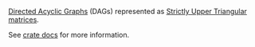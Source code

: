 [Directed Acyclic
Graphs](https://en.wikipedia.org/wiki/Directed_acyclic_graph) (DAGs)
represented as [Strictly Upper Triangular
matrices](https://mathworld.wolfram.com/StrictlyUpperTriangularMatrix.html).


See [crate docs](https://docs.rs/diag) for more information.

